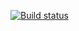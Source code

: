 [![Build status](https://ci.appveyor.com/api/projects/status/uorvckcqmlj9a17y/branch/master?svg=true)](https://ci.appveyor.com/project/zhukovvlad/properties-3rd-task/branch/master)